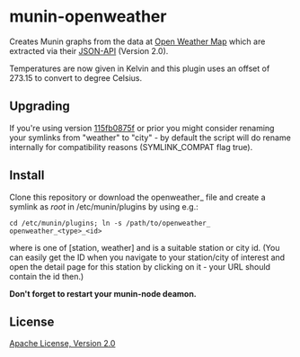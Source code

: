 munin-openweather
=================

Creates Munin graphs from the data at [Open Weather Map](http://openweathermap.org/) which are extracted
via their [JSON-API](http://openweathermap.org/wiki/API/JSON_API) (Version 2.0).

Temperatures are now given in Kelvin and this plugin uses an offset of 273.15 to convert to degree Celsius.

Upgrading
---------

If you're using version [115fb0875f](https://github.com/cmur2/munin-openweather/commit/115fb0875f41dc6e493963ca0cbfe2700c31c2ad)
or prior you might consider renaming your symlinks from <type> "weather" to "city" - by default the script
will do rename internally for compatibility reasons (SYMLINK_COMPAT flag true).

Install
-------

Clone this repository or download the openweather_ file and create a
symlink as *root* in /etc/munin/plugins by using e.g.:

	cd /etc/munin/plugins; ln -s /path/to/openweather_ openweather_<type>_<id>

where <type> is one of [station, weather] and <id> is a suitable station or city id.
(You can easily get the ID when you navigate to your station/city of interest and open
the detail page for this station by clicking on it - your URL should contain the id then.)

**Don't forget to restart your munin-node deamon.**

License
-------

[Apache License, Version 2.0](https://www.apache.org/licenses/LICENSE-2.0)
